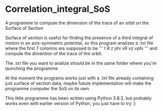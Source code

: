 # Correlation_integral_SoS
A programme to compute the dimension of the trace of an orbit on the Surface of Section

Surface of section is useful for finding the presence of a third integral of motion in an axis-symmetric potential, so this program analizes a .txt file where the first 7 colomns are supposed to be
'''
 t   R   z   phi   vR    vz    vphi
'''
and compute the dimention of the trace of the orbit.

The .txt file you want to analize should be in the same folder where you're launching the programme

At the moment the programs works just with a .txt file already containing just surface of section data, maybe future implementation will make the programme computer the SoS on its own.

This little programme has been written using Python 3.8.3, but probably works even with earlier version of Python, you just have to try :)
